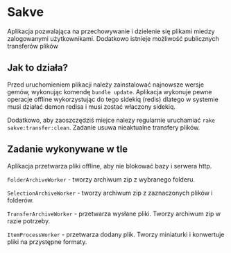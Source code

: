 # Sakve

Aplikacja pozwalająca na przechowywanie i dzielenie się plikami miedzy zalogowanymi użytkownikami. Dodatkowo istnieje możliwość publicznych transferów plików

## Jak to działa?

Przed uruchomieniem plikacji należy zainstalować najnowsze wersje gemów, wykonując komendę `bundle update`. Aplikacja wykonuje pewne operacje offline wykorzystując do tego sidekiq (redis) dlatego w systemie musi działać demon redisa i musi zostać właczony sidekiq.

Dodatkowo, aby zaoszczędziś miejce nalezy regularnie uruchamiać `rake sakve:transfer:clean`. Zadanie usuwa nieaktualne transfery plików.

## Zadanie wykonywane w tle

Aplikacja przetwarza pliki offline, aby nie blokować bazy i serwera http.

`FolderArchiveWorker` - tworzy archiwum zip z wybranego folderu.

`SelectionArchiveWorker` - tworzy archiwum zip z zaznaczonych plików i folderów.

`TransferArchiveWorker` - przetwarza wysłane pliki. Tworzy archiwum zip w razie potrzeby.

`ItemProcessWorker` - przetwarza dodany plik. Tworzy miniaturki i konwertuje pliki na przystępne formaty.
